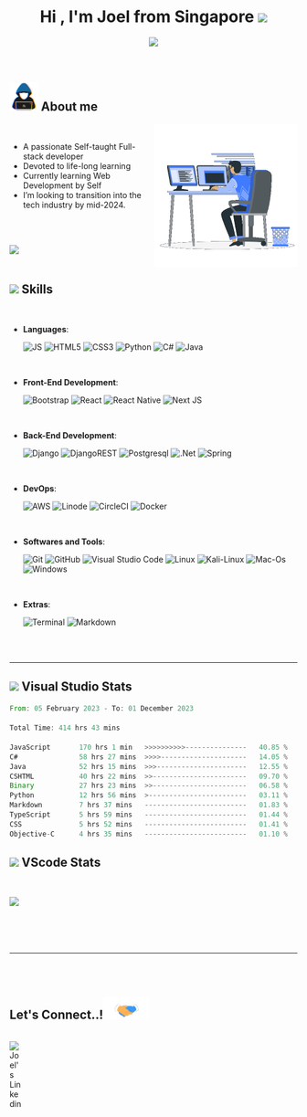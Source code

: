 

<!--
**joelchua2403/joelchua2403** is a ✨ _special_ ✨ repository because its `README.md` (this file) appears on your GitHub profile.

Here are some ideas to get you started:

- 🔭 I’m currently working on ...
- 🌱 I’m currently learning ...
- 👯 I’m looking to collaborate on ...
- 🤔 I’m looking for help with ...
- 💬 Ask me about ...
- 📫 How to reach me: ...
- 😄 Pronouns: ...
- ⚡ Fun fact: ...
-->

<h1 align="center"><b>Hi , I'm Joel from Singapore </b><img src="https://media.giphy.com/media/hvRJCLFzcasrR4ia7z/giphy.gif" width="35"></h1>

<p align="center">
  <a href="https://github.com/DenverCoder1/readme-typing-svg"><img src="https://readme-typing-svg.herokuapp.com?font=Time+New+Roman&color=cyan&size=25&center=true&vCenter=true&width=600&height=100&lines=Aspiring+Software+Engineer;Self-taught+Full-Stack+Developer;Active+Learner/Researcher;Dedicated+to+life-long+learning"></a>
</p>


<br>



	
## <picture><img src = "https://github.com/0xAbdulKhalid/0xAbdulKhalid/raw/main/assets/mdImages/about_me.gif" width = 50px></picture> **About me**

<picture> <img align="right" src="https://github.com/0xAbdulKhalid/0xAbdulKhalid/raw/main/assets/mdImages/Right_Side.gif" width = 250px></picture>

<br>

- A passionate Self-taught Full-stack developer
- Devoted to life-long learning
- Currently learning Web Development by Self
- I’m looking to transition into the tech industry by mid-2024.

<br><br>

<img src="https://user-images.githubusercontent.com/73097560/115834477-dbab4500-a447-11eb-908a-139a6edaec5c.gif"><br><br>

## <img src="https://media2.giphy.com/media/QssGEmpkyEOhBCb7e1/giphy.gif?cid=ecf05e47a0n3gi1bfqntqmob8g9aid1oyj2wr3ds3mg700bl&rid=giphy.gif" width ="25"><b> Skills</b>
<br>

<p align="center">

- **Languages**:
    
    ![JS](https://img.shields.io/badge/JavaScript%20-%23F7DF1E.svg?style=for-the-badge&logo=javascript&logoColor=black)
    ![HTML5](https://img.shields.io/badge/HTML5%20-%23E34F26.svg?style=for-the-badge&logo=html5&logoColor=white)
    ![CSS3](https://img.shields.io/badge/CSS%20-%231572B6.svg?style=for-the-badge&logo=css3&logoColor=white)
    ![Python](https://img.shields.io/badge/Python-3776AB?style=for-the-badge&logo=python&logoColor=white)
![C#](https://img.shields.io/badge/c%23-%23239120.svg?style=for-the-badge&logo=c-sharp&logoColor=white)
![Java](https://img.shields.io/badge/java-%23ED8B00.svg?style=for-the-badge&logo=openjdk&logoColor=white)
<br>   
    
- **Front-End Development**:

   ![Bootstrap](https://img.shields.io/badge/Bootstrap-563D7C?style=for-the-badge&logo=bootstrap&logoColor=white)
   ![React](https://img.shields.io/badge/React-20232A?style=for-the-badge&logo=react&logoColor=61DAFB)
  ![React Native](https://img.shields.io/badge/react_native-%2320232a.svg?style=for-the-badge&logo=react&logoColor=%2361DAFB)
  ![Next JS](https://img.shields.io/badge/Next-black?style=for-the-badge&logo=next.js&logoColor=white)
<br>

- **Back-End Development**:

   ![Django](https://img.shields.io/badge/Django-092E20?style=for-the-badge&logo=django&logoColor=green)
  ![DjangoREST](https://img.shields.io/badge/DJANGO-REST-ff1709?style=for-the-badge&logo=django&logoColor=white&color=ff1709&labelColor=gray)
   ![Postgresql](https://img.shields.io/badge/PostgreSQL-316192?style=for-the-badge&logo=postgresql&logoColor=white)
  ![.Net](https://img.shields.io/badge/.NET-5C2D91?style=for-the-badge&logo=.net&logoColor=white)
  ![Spring](https://img.shields.io/badge/spring-%236DB33F.svg?style=for-the-badge&logo=spring&logoColor=white)
  
<br>

- **DevOps**:

    ![AWS](https://img.shields.io/badge/Amazon_AWS-FF9900?style=for-the-badge&logo=amazonaws&logoColor=white)
    ![Linode](https://img.shields.io/badge/Linode-00A95C?style=for-the-badge&logo=Linode&logoColor=white)
 ![CircleCI](https://img.shields.io/badge/circle%20ci-%23161616.svg?style=for-the-badge&logo=circleci&logoColor=white)
![Docker](https://img.shields.io/badge/docker-%230db7ed.svg?style=for-the-badge&logo=docker&logoColor=white)
<br>

- **Softwares and Tools**:

    ![Git](https://img.shields.io/badge/git-%23F05033.svg?style=for-the-badge&logo=git&logoColor=white)
    ![GitHub](https://img.shields.io/badge/github-%23121011.svg?style=for-the-badge&logo=github&logoColor=white)
    ![Visual Studio Code](https://img.shields.io/badge/Visual%20Studio%20Code-0078d7.svg?style=for-the-badge&logo=visual-studio-code&logoColor=white)
    ![Linux](https://img.shields.io/badge/Linux-FCC624?style=for-the-badge&logo=linux&logoColor=black) 
    ![Kali-Linux](https://img.shields.io/badge/Kali_Linux-557C94?style=for-the-badge&logo=kali-linux&logoColor=white)
    ![Mac-Os](https://img.shields.io/badge/mac%20os-000000?style=for-the-badge&logo=apple&logoColor=white)
    ![Windows](https://img.shields.io/badge/Windows-0078D6?style=for-the-badge&logo=windows&logoColor=white)

<br>

- **Extras**:

    ![Terminal](https://img.shields.io/badge/Terminal-%23054020?style=for-the-badge&logo=gnu-bash&logoColor=white)
    ![Markdown](https://img.shields.io/badge/markdown-%23000000.svg?style=for-the-badge&logo=markdown&logoColor=white)   


</p>

<br>
<br>

-----
## <img src="https://media.giphy.com/media/iY8CRBdQXODJSCERIr/giphy.gif" width="35"><b> Visual Studio Stats </b>
<!--START_SECTION:waka-->

```rust
From: 05 February 2023 - To: 01 December 2023

Total Time: 414 hrs 43 mins

JavaScript       170 hrs 1 min   >>>>>>>>>>---------------   40.85 %
C#               58 hrs 27 mins  >>>>---------------------   14.05 %
Java             52 hrs 15 mins  >>>----------------------   12.55 %
CSHTML           40 hrs 22 mins  >>-----------------------   09.70 %
Binary           27 hrs 23 mins  >>-----------------------   06.58 %
Python           12 hrs 56 mins  >------------------------   03.11 %
Markdown         7 hrs 37 mins   -------------------------   01.83 %
TypeScript       5 hrs 59 mins   -------------------------   01.44 %
CSS              5 hrs 52 mins   -------------------------   01.41 %
Objective-C      4 hrs 35 mins   -------------------------   01.10 %
```

<!--END_SECTION:waka-->


## <img src="https://media.giphy.com/media/iY8CRBdQXODJSCERIr/giphy.gif" width="35"><b> VScode Stats </b>
<br>

<a href="https://wakatime.com"><img src="https://wakatime.com/share/@fbb64a78-0990-423b-9e45-2c8fcf2daf06/54f3d4e3-53d9-4d71-8844-758b46516fa7.png" /></a>

<br>
<br>
<br>

-----

<br>
<br>

## <b> Let's Connect..!</b><img src="https://github.com/0xAbdulKhalid/0xAbdulKhalid/raw/main/assets/mdImages/handshake.gif" width ="80">
<br>
<div align='left'>
<a href="https://www.linkedin.com/in/joel-chua-7b394b245/">
  <img align="left" alt="Joel's Linkedin" width="22px" src="https://cdn.jsdelivr.net/npm/simple-icons@v3/icons/linkedin.svg" />
</a>


